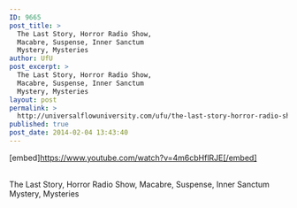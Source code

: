 ```yaml
---
ID: 9665
post_title: >
  The Last Story, Horror Radio Show,
  Macabre, Suspense, Inner Sanctum
  Mystery, Mysteries
author: UfU
post_excerpt: >
  The Last Story, Horror Radio Show,
  Macabre, Suspense, Inner Sanctum
  Mystery, Mysteries
layout: post
permalink: >
  http://universalflowuniversity.com/ufu/the-last-story-horror-radio-show-macabre-suspense-inner-sanctum-mystery-mysteries/
published: true
post_date: 2014-02-04 13:43:40
---
```

[embed]https://www.youtube.com/watch?v=4m6cbHflRJE[/embed]</br></br>
<p>The Last Story, Horror Radio Show, Macabre, Suspense, Inner Sanctum Mystery, Mysteries </p>